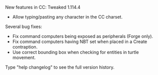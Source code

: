 New features in CC: Tweaked 1.114.4

* Allow typing/pasting any character in the CC charset.

Several bug fixes:
* Fix command computers being exposed as peripherals (Forge only).
* Fix command computers having NBT set when placed in a Create contraption.
* Use correct bounding box when checking for entities in turtle movement.

Type "help changelog" to see the full version history.
